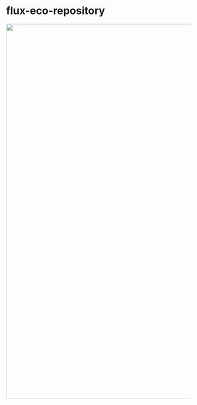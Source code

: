 # flux-eco-repository
<img src="https://github.com/flux-eco/repository/blob/main/docs/api.png" style=" width:1024px;" />
